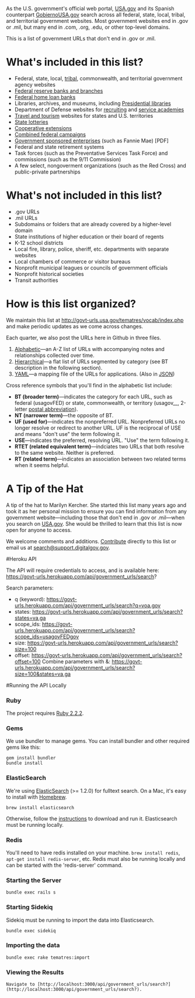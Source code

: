 As the U.S. government's official web portal, [USA.gov](http://www.usa.gov) and its Spanish counterpart [GobiernoUSA.gov](http://www.usa.gov/gobiernousa/) search across all federal, state, local, tribal, and territorial government websites. Most government websites end in .gov or .mil, but many end in .com, .org, .edu, or other top-level domains.

This is a list of government URLs that don't end in .gov or .mil.

# What's included in this list?

* Federal, state, local, [tribal](http://www.usa.gov/Government/Tribal-Sites/index.shtml), commonwealth, and territorial government agency websites
* [Federal reserve banks and branches](http://www.federalreserve.gov/otherfrb.htm)
* [Federal home loan banks](http://www.fhlbanks.com/contacts_mpi_atlanta.htm)
* Libraries, archives, and museums, including [Presidential libraries](http://www.archives.gov/presidential-libraries/)
* Department of Defense websites for [recruiting](http://www.defense.gov/RegisteredSites/RegisteredSites.aspx?s=R) and [service academies](http://www.defense.gov/RegisteredSites/RegisteredSites.aspx?s=A)
* [Travel and tourism](http://www.usa.gov/Citizen/Topics/Travel-Tourism/State-Tourism.shtml) websites for states and U.S. territories
* [State lotteries](http://www.usa.gov/Topics/Lottery-Results.shtml)
* [Cooperative extensions](http://www.csrees.usda.gov/Extension/USA-text.html)
* [Combined federal campaigns](http://www.opm.gov/combined-federal-campaign/find-local-campaigns/locator/)
* [Government sponsored enterprises](http://assets.opencrs.com/rpts/RS21663_20080909.pdf) (such as Fannie Mae) [PDF]
* Federal and state retirement systems
* Task forces (such as the Preventative Services Task Force) and commissions (such as the 9/11 Commission)
* A few select, nongoverment organizations (such as the Red Cross) and public-private partnerships

# What's not included in this list?

* .gov URLs
* .mil URLs
* Subdomains or folders that are already covered by a higher-level domain
* State institutions of higher education or their board of regents
* K-12 school districts
* Local fire, library, police, sheriff, etc. departments with separate websites
* Local chambers of commerce or visitor bureaus
* Nonprofit municipal leagues or councils of government officials
* Nonprofit historical societies
* Transit authorities

# How is this list organized?

We maintain this list at <http://govt-urls.usa.gov/tematres/vocab/index.php> and make periodic updates as we come across changes.

Each quarter, we also post the URLs here in Github in three files.

1. [Alphabetic](/government-urls-alphabetic-list.txt)&mdash;an A-Z list of URLs with accompanying notes and relationships collected over time.
2. [Hierarchical](/government-urls-hierarchical-list.txt)&mdash;a flat list of URLs segmented by category (see BT description in the following section).
3. [YAML](/government-urls.yaml)&mdash;a mapping file of the URLs for applications. (Also in [JSON](http://gsa.github.io/govt-urls/government_urls.json))


Cross reference symbols that you'll find in the alphabetic list include:

* **BT (broader term)**&mdash;indicates the category for each URL, such as federal (usagovFED) or state, commonwealth, or territory (usagov__, 2-letter [postal abbreviation](https://www.usps.com/send/official-abbreviations.htm)).
* **NT (narrower term)**&mdash;the opposite of BT. 
* **UF (used for)**&mdash;indicates the nonpreferred URL. Nonpreferred URLs no longer resolve or redirect to another URL. UF is the reciprocal of USE and means "don't use" the term following it.
* **USE**&mdash;indicates the preferred, resolving URL. "Use" the term following it.
* **RTET (related equivalent term)**&mdash;indciates two URLs that both resolve to the same website. Neither is preferred. 
* **RT (related term)**&mdash;indicates an association between two related terms when it seems helpful. 


# A Tip of the Hat

A tip of the hat to Marilyn Kercher. She started this list many years ago and took it as her personal mission to ensure you can find information from any government website&mdash;including those that don't end in .gov or .mil&mdash;when you search on [USA.gov](http://www.usa.gov). She would be thrilled to learn that this list is now open for anyone to access.

We welcome comments and additions. [Contribute](/CONTRIBUTING.md) directly to this list or email us at <search@support.digitalgov.gov>.

#Heroku API

The API will require credentials to access, and is available here:  https://govt-urls.herokuapp.com/api/government_urls/search?

Search parameters:
* q (keyword):  https://govt-urls.herokuapp.com/api/government_urls/search?q=voa.gov
* states:   https://govt-urls.herokuapp.com/api/government_urls/search?states=va,ga
* scope_ids:  https://govt-urls.herokuapp.com/api/government_urls/search?scope_ids=usagovFEDgov
* size:  https://govt-urls.herokuapp.com/api/government_urls/search?size=100
* offset:  https://govt-urls.herokuapp.com/api/government_urls/search?offset=100
Combine parameters with &:  https://govt-urls.herokuapp.com/api/government_urls/search?size=100&states=va,ga

#Running the API Locally

### Ruby

The project requires [Ruby 2.2.2](https://www.ruby-lang.org/en/downloads/).

### Gems

We use bundler to manage gems. You can install bundler and other required gems like this:

    gem install bundler
    bundle install

### ElasticSearch

We're using [ElasticSearch](http://www.elasticsearch.org/) (>= 1.2.0) for fulltext search. On a Mac, it's easy to install with [Homebrew](http://mxcl.github.com/homebrew/).

    brew install elasticsearch

Otherwise, follow the [instructions](http://www.elasticsearch.org/download/) to download and run it.  Elasticsearch must be running locally.

### Redis

You'll need to have redis installed on your machine. `brew install redis`, `apt-get install redis-server`, etc.  Redis must also be running locally and can be started with the 'redis-server' command.

### Starting the Server

	bundle exec rails s

### Starting Sidekiq

Sidekiq must be running to import the data into Elasticsearch.

	bundle exec sidekiq

### Importing the data

	bundle exec rake tematres:import

### Viewing the Results

	Navigate to [http://localhost:3000/api/government_urls/search?](http://localhost:3000/api/government_urls/search?).


